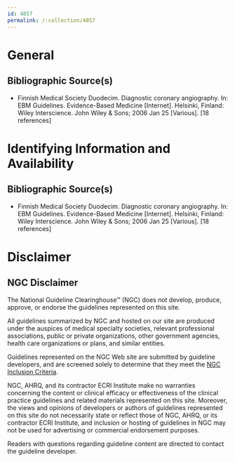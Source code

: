 ```yaml
---
id: 4857
permalink: /:collection/4857
---
```


# General

## Bibliographic Source(s)

- Finnish Medical Society Duodecim. Diagnostic coronary angiography. In: EBM Guidelines. Evidence-Based Medicine [Internet]. Helsinki, Finland: Wiley Interscience. John Wiley & Sons; 2006 Jan 25 [Various]. [18 references]

# Identifying Information and Availability

## Bibliographic Source(s)

- Finnish Medical Society Duodecim. Diagnostic coronary angiography. In: EBM Guidelines. Evidence-Based Medicine [Internet]. Helsinki, Finland: Wiley Interscience. John Wiley & Sons; 2006 Jan 25 [Various]. [18 references]

# Disclaimer

## NGC Disclaimer

The National Guideline Clearinghouse™ (NGC) does not develop, produce, approve, or endorse the guidelines represented on this site.

All guidelines summarized by NGC and hosted on our site are produced under the auspices of medical specialty societies, relevant professional associations, public or private organizations, other government agencies, health care organizations or plans, and similar entities.

Guidelines represented on the NGC Web site are submitted by guideline developers, and are screened solely to determine that they meet the [NGC Inclusion Criteria](/help-and-about/summaries/inclusion-criteria).

NGC, AHRQ, and its contractor ECRI Institute make no warranties concerning the content or clinical efficacy or effectiveness of the clinical practice guidelines and related materials represented on this site. Moreover, the views and opinions of developers or authors of guidelines represented on this site do not necessarily state or reflect those of NGC, AHRQ, or its contractor ECRI Institute, and inclusion or hosting of guidelines in NGC may not be used for advertising or commercial endorsement purposes.

Readers with questions regarding guideline content are directed to contact the guideline developer.

